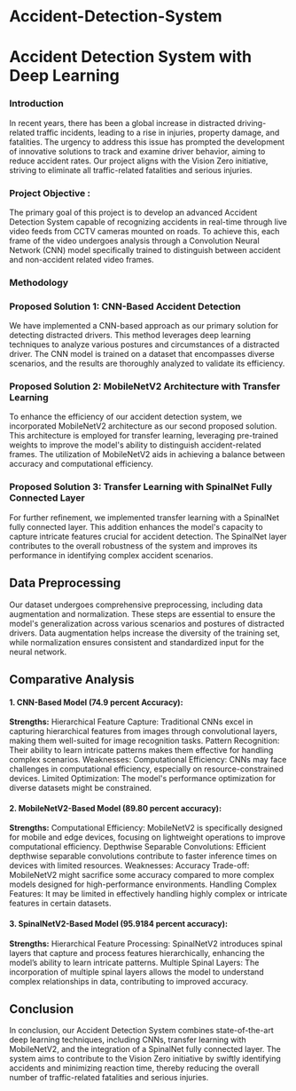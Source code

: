 # Accident-Detection-System

# **Accident Detection System with Deep Learning**

### **Introduction**
In recent years, there has been a global increase in distracted driving-related traffic incidents, leading to a rise in injuries, property damage, and fatalities. The urgency to address this issue has prompted the development of innovative solutions to track and examine driver behavior, aiming to reduce accident rates. Our project aligns with the Vision Zero initiative, striving to eliminate all traffic-related fatalities and serious injuries.

### Project Objective : 
The primary goal of this project is to develop an advanced Accident Detection System capable of recognizing accidents in real-time through live video feeds from CCTV cameras mounted on roads. To achieve this, each frame of the video undergoes analysis through a Convolution Neural Network (CNN) model specifically trained to distinguish between accident and non-accident related video frames.

###  Methodology

### Proposed Solution 1: CNN-Based Accident Detection 
We have implemented a CNN-based approach as our primary solution for detecting distracted drivers. This method leverages deep learning techniques to analyze various postures and circumstances of a distracted driver. The CNN model is trained on a dataset that encompasses diverse scenarios, and the results are thoroughly analyzed to validate its efficiency.

### **Proposed Solution 2: MobileNetV2 Architecture with Transfer Learning**
To enhance the efficiency of our accident detection system, we incorporated MobileNetV2 architecture as our second proposed solution. This architecture is employed for transfer learning, leveraging pre-trained weights to improve the model's ability to distinguish accident-related frames. The utilization of MobileNetV2 aids in achieving a balance between accuracy and computational efficiency.

### **Proposed Solution 3:  Transfer Learning with SpinalNet Fully Connected Layer**
For further refinement, we implemented transfer learning with a SpinalNet fully connected layer. This addition enhances the model's capacity to capture intricate features crucial for accident detection. The SpinalNet layer contributes to the overall robustness of the system and improves its performance in identifying complex accident scenarios.

## **Data Preprocessing**
Our dataset undergoes comprehensive preprocessing, including data augmentation and normalization. These steps are essential to ensure the model's generalization across various scenarios and postures of distracted drivers. Data augmentation helps increase the diversity of the training set, while normalization ensures consistent and standardized input for the neural network.

## **Comparative Analysis**

#### 1. CNN-Based Model (74.9 percent Accuracy): 
**Strengths:**
Hierarchical Feature Capture: Traditional CNNs excel in capturing hierarchical features from images through convolutional layers, making them well-suited for image recognition tasks.
Pattern Recognition: Their ability to learn intricate patterns makes them effective for handling complex scenarios.
Weaknesses:
Computational Efficiency: CNNs may face challenges in computational efficiency, especially on resource-constrained devices.
Limited Optimization: The model's performance optimization for diverse datasets might be constrained.

#### **2. MobileNetV2-Based Model (89.80 percent accuracy):**
**Strengths:**
Computational Efficiency: MobileNetV2 is specifically designed for mobile and edge devices, focusing on lightweight operations to improve computational efficiency.
Depthwise Separable Convolutions: Efficient depthwise separable convolutions contribute to faster inference times on devices with limited resources.
Weaknesses:
Accuracy Trade-off: MobileNetV2 might sacrifice some accuracy compared to more complex models designed for high-performance environments.
Handling Complex Features: It may be limited in effectively handling highly complex or intricate features in certain datasets.

#### **3. SpinalNetV2-Based Model (95.9184 percent accuracy):**
**Strengths:**
Hierarchical Feature Processing: SpinalNetV2 introduces spinal layers that capture and process features hierarchically, enhancing the model’s ability to learn intricate patterns.
Multiple Spinal Layers: The incorporation of multiple spinal layers allows the model to understand complex relationships in data, contributing to improved accuracy.


## Conclusion 
In conclusion, our Accident Detection System combines state-of-the-art deep learning techniques, including CNNs, transfer learning with MobileNetV2, and the integration of a SpinalNet fully connected layer. The system aims to contribute to the Vision Zero initiative by swiftly identifying accidents and minimizing reaction time, thereby reducing the overall number of traffic-related fatalities and serious injuries.
